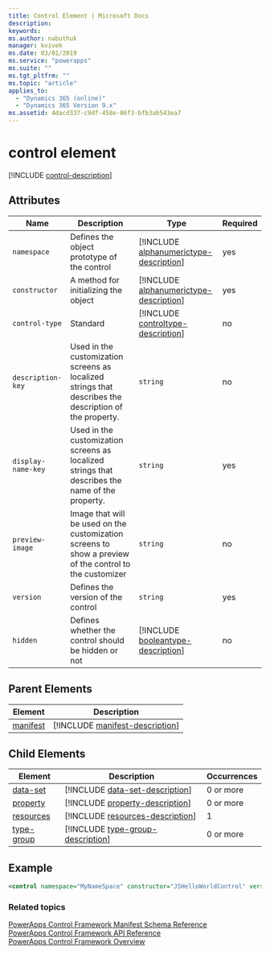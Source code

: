```yaml
---
title: Control Element | Microsoft Docs
description: 
keywords:
ms.author: nabuthuk
manager: kvivek
ms.date: 03/01/2019
ms.service: "powerapps"
ms.suite: ""
ms.tgt_pltfrm: ""
ms.topic: "article"
applies_to: 
  - "Dynamics 365 (online)"
  - "Dynamics 365 Version 9.x"
ms.assetid: 4dacd337-c9df-458e-86f3-bfb3ab543ea7
---
```


# control element

[!INCLUDE [control-description](includes/control-description.md)]

## Attributes

|Name|Description|Type|Required|
|--|--|--|--|
|`namespace`|Defines the object prototype of the control|[!INCLUDE [alphanumerictype-description](includes/alphanumerictype-description.md)]|yes|
|`constructor`|A method for initializing the object|[!INCLUDE [alphanumerictype-description](includes/alphanumerictype-description.md)]|yes|
|`control-type`|Standard|[!INCLUDE [controltype-description](includes/controltype-description.md)]|no|
|`description-key`|Used in the customization screens as localized strings that describes the description of the property.|`string`|no|
|`display-name-key`|Used in the customization screens as localized strings that describes the name of the property.|`string`|yes|
|`preview-image`|Image that will be used on the customization screens to show a preview of the control to the customizer|`string`|no|
|`version`|Defines the version of the control|`string`|yes|
|`hidden`|Defines whether the control should be hidden or not|[!INCLUDE [booleantype-description](includes/booleantype-description.md)]| no|

## Parent Elements

|Element|Description|
|--|--|
|[manifest](manifest.md)|[!INCLUDE [manifest-description](includes/manifest-description.md)]|

## Child Elements

|Element|Description|Occurrences|
|--|--|--|
|[data-set](data-set.md)|[!INCLUDE [data-set-description](includes/data-set-description.md)]|0 or more|
|[property](property.md)|[!INCLUDE [property-description](includes/property-description.md)]|0 or more|
|[resources](resources.md)|[!INCLUDE [resources-description](includes/resources-description.md)]|1|
|[type-group](type-group.md)|[!INCLUDE [type-group-description](includes/type-group-description.md)]|0 or more|

## Example

```xml
<control namespace="MyNameSpace" constructor="JSHelloWorldControl" version="1.0.0" display-name-key="JS_HelloWorldControl_Display_Key" description-key="JS_HelloWorldControl_Desc_Key" control-type="standard" preview-image="img/preview.png">
  ```

### Related topics

[PowerApps Control Framework Manifest Schema Reference](index.md)<br />
[PowerApps Control Framework API Reference](../reference/index.md)<br />
[PowerApps Control Framework Overview](../overview.md)
